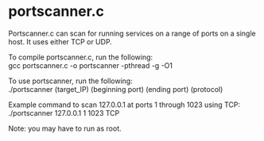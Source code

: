 # portscanner.c
Portscanner.c can scan for running services on a range of ports on a single host. It uses either TCP or UDP.

To compile portscanner.c, run the following:<br/>
gcc portscanner.c -o portscanner -pthread -g -O1

To use portscanner, run the following:<br/>
./portscanner (target_IP) (beginning port) (ending port) (protocol)
  
Example command to scan 127.0.0.1 at ports 1 through 1023 using TCP:<br/>
./portscanner 127.0.0.1 1 1023 TCP<br/>

Note: you may have to run as root.
